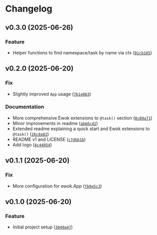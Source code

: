 # Changelog

<!--next-version-placeholder-->

## v0.3.0 (2025-06-26)

### Feature

* Helper functions to find namespace/task by name via ctx ([`01cb185`](https://github.com/educationwarehouse/ewok/commit/01cb185a3014e5f9cda387a23e69e6890fefdb5d))

## v0.2.0 (2025-06-20)

### Fix

* Slightly improved `App` usage ([`7b1e863`](https://github.com/educationwarehouse/ewok/commit/7b1e8633992519ec9d52d5ae57e7767abf734938))

### Documentation

* More comprehensive Ewok extensions to `@task()` section ([`0c89a71`](https://github.com/educationwarehouse/ewok/commit/0c89a71f9543defd870a1ff38b7ce1bf4c201439))
* Minor improvements in readme ([`ab66c42`](https://github.com/educationwarehouse/ewok/commit/ab66c42f8810cb5f16c9bb9b33340eb8a9194a57))
* Extended readme explaining a quick start and Ewok extensions to `@task()` ([`26c8a82`](https://github.com/educationwarehouse/ewok/commit/26c8a828fbd515b76d33ce3ca05ec069456d28b5))
* README v1 and LICENSE ([`c7dbb1b`](https://github.com/educationwarehouse/ewok/commit/c7dbb1b5b144ec99241d5674b5a4da65e90804a6))
* Add logo ([`4c44054`](https://github.com/educationwarehouse/ewok/commit/4c44054467fb4129c7f070bffc426277d1840927))

## v0.1.1 (2025-06-20)

### Fix

* More configuration for ewok.App ([`fb9e5c3`](https://github.com/educationwarehouse/ewok/commit/fb9e5c35329fa9c20aeda598bac9dea0bc430c4c))

## v0.1.0 (2025-06-20)

### Feature

* Initial project setup ([`3049a47`](https://github.com/educationwarehouse/ewok/commit/3049a4784e1abf659ccfb098493282a0c62f535e))
